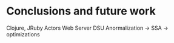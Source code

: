 # Conclusions and future work
Clojure, JRuby
Actors
Web Server
DSU
Anormalization -> SSA -> optimizations
